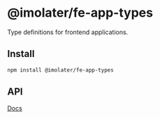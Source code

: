 # @imolater/fe-app-types

Type definitions for frontend applications.

## Install

```bash 
npm install @imolater/fe-app-types
```

## API

[Docs](./docs/api/README.md)
